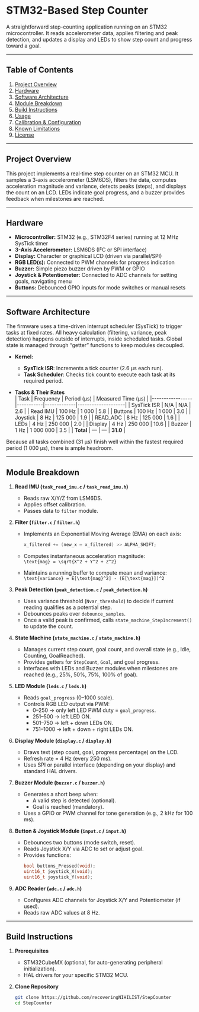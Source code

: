# STM32-Based Step Counter

A straightforward step-counting application running on an STM32 microcontroller. It reads accelerometer data, applies filtering and peak detection, and updates a display and LEDs to show step count and progress toward a goal.

---

## Table of Contents
1. [Project Overview](#project-overview)  
2. [Hardware](#hardware)  
3. [Software Architecture](#software-architecture)  
4. [Module Breakdown](#module-breakdown)  
5. [Build Instructions](#build-instructions)  
6. [Usage](#usage)  
7. [Calibration & Configuration](#calibration--configuration)  
8. [Known Limitations](#known-limitations)  
9. [License](#license)  

---

## Project Overview
This project implements a real‐time step counter on an STM32 MCU. It samples a 3-axis accelerometer (LSM6DS), filters the data, computes acceleration magnitude and variance, detects peaks (steps), and displays the count on an LCD. LEDs indicate goal progress, and a buzzer provides feedback when milestones are reached. 

---

## Hardware
- **Microcontroller:** STM32 (e.g., STM32F4 series) running at 12 MHz SysTick timer  
- **3-Axis Accelerometer:** LSM6DS (I²C or SPI interface)  
- **Display:** Character or graphical LCD (driven via parallel/SPI)  
- **RGB LED(s):** Connected to PWM channels for progress indication  
- **Buzzer:** Simple piezo buzzer driven by PWM or GPIO  
- **Joystick & Potentiometer:** Connected to ADC channels for setting goals, navigating menu  
- **Buttons:** Debounced GPIO inputs for mode switches or manual resets  

---

## Software Architecture
The firmware uses a time-driven interrupt scheduler (SysTick) to trigger tasks at fixed rates. All heavy calculation (filtering, variance, peak detection) happens outside of interrupts, inside scheduled tasks. Global state is managed through “getter” functions to keep modules decoupled.

- **Kernel:**  
  - **SysTick ISR**: Increments a tick counter (2.6 µs each run).  
  - **Task Scheduler**: Checks tick count to execute each task at its required period.

- **Tasks & Their Rates**  
  | Task            | Frequency | Period (µs) | Measured Time (µs) |
  |-----------------|-----------|-------------|--------------------|
  | SysTick ISR     | N/A       | N/A         | 2.6                |
  | Read IMU        | 100 Hz    | 1 000       | 5.8                |
  | Buttons         | 100 Hz    | 1 000       | 3.0                |
  | Joystick        | 8 Hz      | 125 000     | 1.9                |
  | READ_ADC        | 8 Hz      | 125 000     | 1.6                |
  | LEDs            | 4 Hz      | 250 000     | 2.0                |
  | Display         | 4 Hz      | 250 000     | 10.6               |
  | Buzzer          | 1 Hz      | 1 000 000   | 3.5                |
  | **Total**       | —         | —           | **31.0**           |

Because all tasks combined (31 µs) finish well within the fastest required period (1 000 µs), there is ample headroom.

---

## Module Breakdown
1. **Read IMU (`task_read_imu.c` / `task_read_imu.h`)**  
   - Reads raw X/Y/Z from LSM6DS.  
   - Applies offset calibration.  
   - Passes data to `filter` module.  

2. **Filter (`filter.c` / `filter.h`)**  
   - Implements an Exponential Moving Average (EMA) on each axis:  
     ```c
     x_filtered += (new_x – x_filtered) >> ALPHA_SHIFT;
     ```  
   - Computes instantaneous acceleration magnitude:  
     `\text{mag} = \sqrt{X^2 + Y^2 + Z^2}`
     
   - Maintains a running buffer to compute mean and variance:  
     `\text{variance} = E[\text{mag}^2] - (E[\text{mag}])^2`

3. **Peak Detection (`peak_detection.c` / `peak_detection.h`)**  
   - Uses variance threshold (`Nvar_threshold`) to decide if current reading qualifies as a potential step.  
   - Debounces peaks over `debounce_samples`.  
   - Once a valid peak is confirmed, calls `state_machine_StepIncrement()` to update the count.

4. **State Machine (`state_machine.c` / `state_machine.h`)**  
   - Manages current step count, goal count, and overall state (e.g., Idle, Counting, GoalReached).  
   - Provides getters for `StepCount`, `Goal`, and goal progress.  
   - Interfaces with LEDs and Buzzer modules when milestones are reached (e.g., 25%, 50%, 75%, 100% of goal).

5. **LED Module (`leds.c` / `leds.h`)**  
   - Reads `goal_progress` (0–1000 scale).  
   - Controls RGB LED output via PWM:  
     - 0–250 → only left LED PWM duty = `goal_progress`.  
     - 251–500 → left LED ON.  
     - 501–750 → left + down LEDs ON.  
     - 751–1000 → left + down + right LEDs ON.

6. **Display Module (`display.c` / `display.h`)**  
   - Draws text (step count, goal, progress percentage) on the LCD.  
   - Refresh rate = 4 Hz (every 250 ms).  
   - Uses SPI or parallel interface (depending on your display) and standard HAL drivers.

7. **Buzzer Module (`buzzer.c` / `buzzer.h`)**  
   - Generates a short beep when:  
     - A valid step is detected (optional).  
     - Goal is reached (mandatory).  
   - Uses a GPIO or PWM channel for tone generation (e.g., 2 kHz for 100 ms).

8. **Button & Joystick Module (`input.c` / `input.h`)**  
   - Debounces two buttons (mode switch, reset).  
   - Reads Joystick X/Y via ADC to set or adjust goal.  
   - Provides functions:  
     ```c
     bool buttons_Pressed(void);
     uint16_t joystick_X(void);
     uint16_t joystick_Y(void);
     ```

9. **ADC Reader (`adc.c` / `adc.h`)**  
   - Configures ADC channels for Joystick X/Y and Potentiometer (if used).  
   - Reads raw ADC values at 8 Hz.

---

## Build Instructions
1. **Prerequisites**  
   - STM32CubeMX (optional, for auto-generating peripheral initialization).  
   - HAL drivers for your specific STM32 MCU. 

2. **Clone Repository**  
   ```bash
   git clone https://github.com/recoveringNIHILIST/StepCounter
   cd StepCounter
